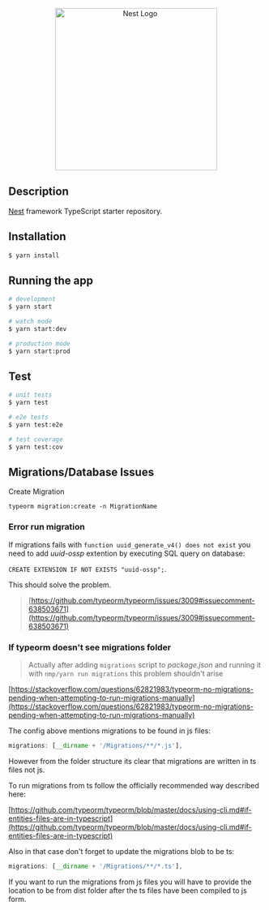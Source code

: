 <p align="center">
  <a href="http://nestjs.com/" target="blank"><img src="https://nestjs.com/img/logo_text.svg" width="320" alt="Nest Logo" /></a>
</p>

## Description

[Nest](https://github.com/nestjs/nest) framework TypeScript starter repository.

## Installation

```bash
$ yarn install
```

## Running the app

```bash
# development
$ yarn start

# watch mode
$ yarn start:dev

# production mode
$ yarn start:prod
```

## Test

```bash
# unit tests
$ yarn test

# e2e tests
$ yarn test:e2e

# test coverage
$ yarn test:cov
```

## Migrations/Database Issues

Create Migration

```
typeorm migration:create -n MigrationName
```

### Error run migration

If migrations fails with `function uuid_generate_v4() does not exist` you need to add _uuid-ossp_ extention by executing SQL query on database:

`CREATE EXTENSION IF NOT EXISTS "uuid-ossp";`.

This should solve the problem.

> [https://github.com/typeorm/typeorm/issues/3009#issuecomment-638503671](https://github.com/typeorm/typeorm/issues/3009#issuecomment-638503671)

### If typeorm doesn't see migrations folder

> Actually after adding `migrations` script to _package.json_ and running it with `nmp/yarn run migrations` this problem shouldn't arise

[https://stackoverflow.com/questions/62821983/typeorm-no-migrations-pending-when-attempting-to-run-migrations-manually](https://stackoverflow.com/questions/62821983/typeorm-no-migrations-pending-when-attempting-to-run-migrations-manually)

The config above mentions migrations to be found in js files:

```js
migrations: [__dirname + '/Migrations/**/*.js'],
```

However from the folder structure its clear that migrations are written in ts files not js.

To run migrations from ts follow the officially recommended way described here:

[https://github.com/typeorm/typeorm/blob/master/docs/using-cli.md#if-entities-files-are-in-typescript](https://github.com/typeorm/typeorm/blob/master/docs/using-cli.md#if-entities-files-are-in-typescript)

Also in that case don't forget to update the migrations blob to be ts:

```js
migrations: [__dirname + '/Migrations/**/*.ts'],
```

If you want to run the migrations from js files you will have to provide the location to be from dist folder after the ts files have been compiled to js form.
